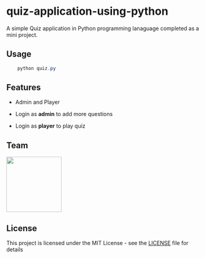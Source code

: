 # quiz-application-using-python

A simple Quiz application in Python programming lanaguage completed as a mini project.

## Usage

```powershell
    python quiz.py
```

## Features

- Admin and Player

- Login as **admin** to add more questions

- Login as **player** to play quiz

## Team

<a href = "https://github.com/amulifts"><img src = "https://avatars.githubusercontent.com/u/49828737?v=4" width="144"></a>

## License

This project is licensed under the MIT License - see the [LICENSE](LICENSE) file for details
